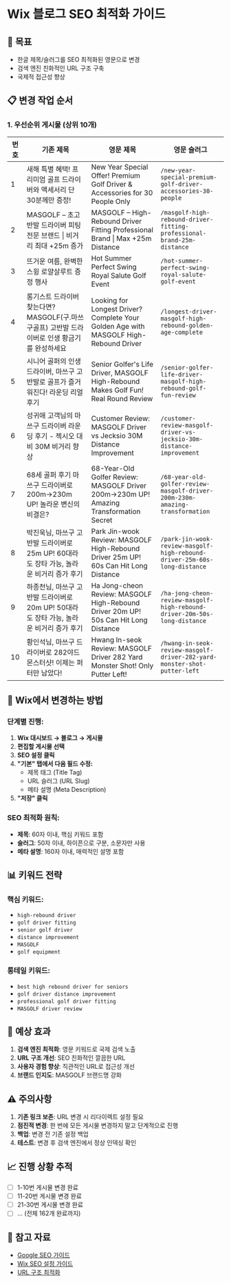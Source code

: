 # Wix 블로그 SEO 최적화 가이드

## 🎯 목표
- 한글 제목/슬러그를 SEO 최적화된 영문으로 변경
- 검색 엔진 친화적인 URL 구조 구축
- 국제적 접근성 향상

## 📋 변경 작업 순서

### 1. 우선순위 게시물 (상위 10개)

| 번호 | 기존 제목 | 영문 제목 | 영문 슬러그 |
|------|-----------|-----------|-------------|
| 1 | 새해 특별 혜택! 프리미엄 골프 드라이버와 액세서리 단 30분께만 증정! | New Year Special Offer! Premium Golf Driver & Accessories for 30 People Only | `/new-year-special-premium-golf-driver-accessories-30-people` |
| 2 | MASGOLF – 초고반발 드라이버 피팅 전문 브랜드 \| 비거리 최대 +25m 증가 | MASGOLF – High-Rebound Driver Fitting Professional Brand \| Max +25m Distance | `/masgolf-high-rebound-driver-fitting-professional-brand-25m-distance` |
| 3 | 뜨거운 여름, 완벽한 스윙 로얄살루트 증정 행사 | Hot Summer Perfect Swing Royal Salute Golf Event | `/hot-summer-perfect-swing-royal-salute-golf-event` |
| 4 | 롱기스트 드라이버 찾는다면? MASGOLF(구.마쓰구골프) 고반발 드라이버로 인생 황금기를 완성하세요 | Looking for Longest Driver? Complete Your Golden Age with MASGOLF High-Rebound Driver | `/longest-driver-masgolf-high-rebound-golden-age-complete` |
| 5 | 시니어 골퍼의 인생 드라이버, 마쓰구 고반발로 골프가 즐거워진다! 라운딩 리얼후기 | Senior Golfer's Life Driver, MASGOLF High-Rebound Makes Golf Fun! Real Round Review | `/senior-golfer-life-driver-masgolf-high-rebound-golf-fun-review` |
| 6 | 성귀애 고객님의 마쓰구 드라이버 라운딩 후기 - 젝시오 대비 30M 비거리 향상 | Customer Review: MASGOLF Driver vs Jecksio 30M Distance Improvement | `/customer-review-masgolf-driver-vs-jecksio-30m-distance-improvement` |
| 7 | 68세 골퍼 후기 마쓰구 드라이버로 200m→230m UP! 놀라운 변신의 비결은? | 68-Year-Old Golfer Review: MASGOLF Driver 200m→230m UP! Amazing Transformation Secret | `/68-year-old-golfer-review-masgolf-driver-200m-230m-amazing-transformation` |
| 8 | 박진욱님, 마쓰구 고반발 드라이버로 25m UP! 60대라도 장타 가능, 놀라운 비거리 증가 후기 | Park Jin-wook Review: MASGOLF High-Rebound Driver 25m UP! 60s Can Hit Long Distance | `/park-jin-wook-review-masgolf-high-rebound-driver-25m-60s-long-distance` |
| 9 | 하종천님, 마쓰구 고반발 드라이버로 20m UP! 50대라도 장타 가능, 놀라운 비거리 증가 후기 | Ha Jong-cheon Review: MASGOLF High-Rebound Driver 20m UP! 50s Can Hit Long Distance | `/ha-jong-cheon-review-masgolf-high-rebound-driver-20m-50s-long-distance` |
| 10 | 황인석님, 마쓰구 드라이버로 282야드 몬스터샷! 이제는 퍼터만 남았다! | Hwang In-seok Review: MASGOLF Driver 282 Yard Monster Shot! Only Putter Left! | `/hwang-in-seok-review-masgolf-driver-282-yard-monster-shot-putter-left` |

## 🔧 Wix에서 변경하는 방법

### 단계별 진행:

1. **Wix 대시보드 → 블로그 → 게시물**
2. **편집할 게시물 선택**
3. **SEO 설정 클릭**
4. **"기본" 탭에서 다음 필드 수정:**
   - 제목 태그 (Title Tag)
   - URL 슬러그 (URL Slug)
   - 메타 설명 (Meta Description)
5. **"저장" 클릭**

### SEO 최적화 원칙:

- **제목**: 60자 이내, 핵심 키워드 포함
- **슬러그**: 50자 이내, 하이픈으로 구분, 소문자만 사용
- **메타 설명**: 160자 이내, 매력적인 설명 포함

## 📊 키워드 전략

### 핵심 키워드:
- `high-rebound driver`
- `golf driver fitting`
- `senior golf driver`
- `distance improvement`
- `MASGOLF`
- `golf equipment`

### 롱테일 키워드:
- `best high rebound driver for seniors`
- `golf driver distance improvement`
- `professional golf driver fitting`
- `MASGOLF driver review`

## 🎯 예상 효과

1. **검색 엔진 최적화**: 영문 키워드로 국제 검색 노출
2. **URL 구조 개선**: SEO 친화적인 깔끔한 URL
3. **사용자 경험 향상**: 직관적인 URL로 접근성 개선
4. **브랜드 인지도**: MASGOLF 브랜드명 강화

## ⚠️ 주의사항

1. **기존 링크 보존**: URL 변경 시 리다이렉트 설정 필요
2. **점진적 변경**: 한 번에 모든 게시물 변경하지 말고 단계적으로 진행
3. **백업**: 변경 전 기존 설정 백업
4. **테스트**: 변경 후 검색 엔진에서 정상 인덱싱 확인

## 📈 진행 상황 추적

- [ ] 1-10번 게시물 변경 완료
- [ ] 11-20번 게시물 변경 완료
- [ ] 21-30번 게시물 변경 완료
- [ ] ... (전체 162개 완료까지)

## 🔗 참고 자료

- [Google SEO 가이드](https://developers.google.com/search/docs)
- [Wix SEO 설정 가이드](https://support.wix.com/en/article/seo-seo-settings)
- [URL 구조 최적화](https://developers.google.com/search/docs/crawling-indexing/url-structure)
